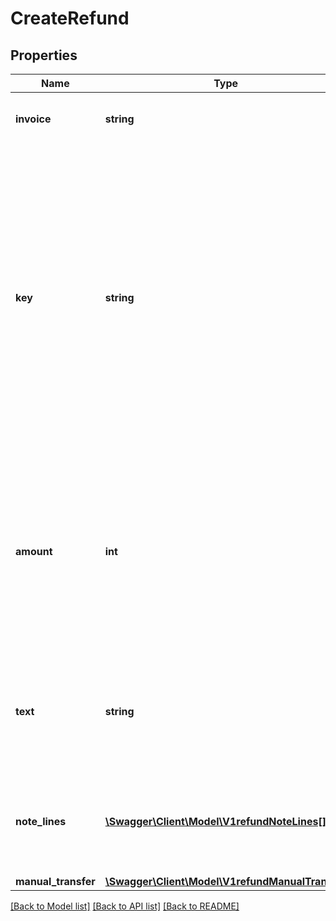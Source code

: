 # CreateRefund

## Properties
Name | Type | Description | Notes
------------ | ------------- | ------------- | -------------
**invoice** | **string** | Handle or id for invoice/charge to refund | 
**key** | **string** | Optional idempotency key. Only one refund can be performed for the same key. An idempotency key identifies uniquely the request and multiple requests with the same key and invoice will yield the same result. In case of networking errors the same request with same key can safely be retried. | [optional] 
**amount** | **int** | Optional amount in the smallest unit for the account currency. Either &#x60;amount&#x60; or &#x60;note_lines&#x60; can be provided, if neither is provided the full refundable amount is refunded. | [optional] 
**text** | **string** | Optional refund text to use on credit note. Used in conjunction with &#x60;amount&#x60;. Ignored if &#x60;note_lines&#x60; is provided. | [optional] 
**note_lines** | [**\Swagger\Client\Model\V1refundNoteLines[]**](V1refundNoteLines.md) | Refund credit note lines to give detailed information for credit note. Either this or &#x60;amount&#x60; must be provided. | [optional] 
**manual_transfer** | [**\Swagger\Client\Model\V1refundManualTransfer**](V1refundManualTransfer.md) |  | [optional] 

[[Back to Model list]](../README.md#documentation-for-models) [[Back to API list]](../README.md#documentation-for-api-endpoints) [[Back to README]](../README.md)


